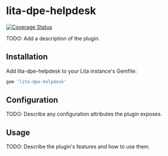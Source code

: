 # lita-dpe-helpdesk

[![Coverage Status](https://coveralls.io/repos/github/luizcarvalho/lita-dpe-helpdesk/badge.svg?branch=master)](https://coveralls.io/github/luizcarvalho/lita-dpe-helpdesk?branch=master)

TODO: Add a description of the plugin.

## Installation

Add lita-dpe-helpdesk to your Lita instance's Gemfile:

``` ruby
gem 'lita-dpe-helpdesk'
```

## Configuration

TODO: Describe any configuration attributes the plugin exposes.

## Usage

TODO: Describe the plugin's features and how to use them.
